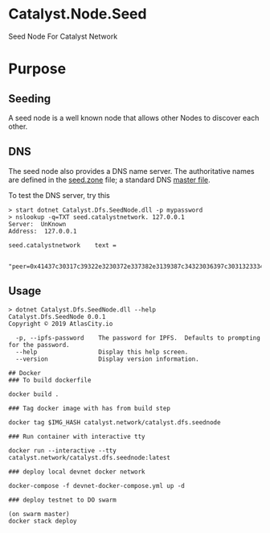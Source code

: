 # Catalyst.Node.Seed
Seed Node For Catalyst Network

# Purpose

## Seeding
A seed node is a well known node that allows other Nodes to discover each other. 

## DNS

The seed node also provides a DNS name server.  The authoritative names are defined in the [seed.zone](config/seed.zone) file;
a standard DNS [master file](https://en.wikipedia.org/wiki/Zone_file).

To test the DNS server, try this

```console
> start dotnet Catalyst.Dfs.SeedNode.dll -p mypassword
> nslookup -q=TXT seed.catalystnetwork. 127.0.0.1
Server:  UnKnown
Address:  127.0.0.1

seed.catalystnetwork    text =

        "peer=0x41437c30317c39322e3230372e337382e3139387c34323036397c3031323334353637383930313233343536373839323232323232323232323232"
```

## Usage

```console
> dotnet Catalyst.Dfs.SeedNode.dll --help
Catalyst.Dfs.SeedNode 0.0.1
Copyright © 2019 AtlasCity.io

  -p, --ipfs-password    The password for IPFS.  Defaults to prompting for the password.
  --help                 Display this help screen.
  --version              Display version information.

## Docker
### To build dockerfile

docker build .

### Tag docker image with has from build step

docker tag $IMG_HASH catalyst.network/catalyst.dfs.seednode  

### Run container with interactive tty

docker run --interactive --tty catalyst.network/catalyst.dfs.seednode:latest

### deploy local devnet docker network

docker-compose -f devnet-docker-compose.yml up -d

### deploy testnet to DO swarm

(on swarm master)
docker stack deploy 
